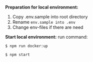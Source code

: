 **Preparation for local environment:**
1. Copy .env.sample  into root directory
2. Rename `env.sample into .env`
3. Change env-files if there are need 

**Start local environment:**
 run command:

`$ npm run docker:up`

`$ npm start`
